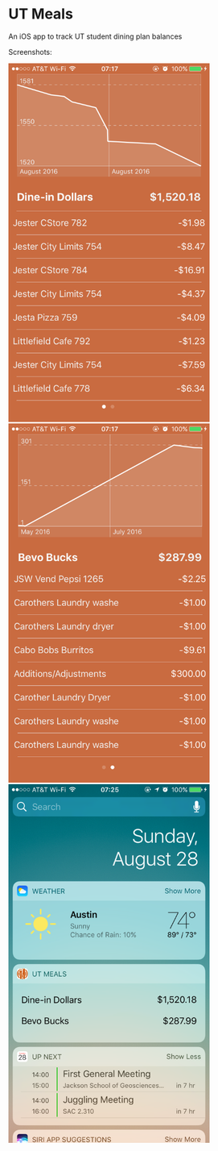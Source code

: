 # UT Meals

An iOS app to track UT student dining plan balances

Screenshots:

<img src="https://github.com/souvik1997/UT-Meal-Plan-Tracker/raw/master/Screenshots/IMG_0450.PNG" width=400/>

<img src="https://github.com/souvik1997/UT-Meal-Plan-Tracker/raw/master/Screenshots/IMG_0451.PNG" width=400/>

<img src="https://github.com/souvik1997/UT-Meal-Plan-Tracker/raw/master/Screenshots/IMG_0452.PNG" width=400/>

